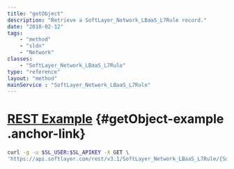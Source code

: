 ```yaml
---
title: "getObject"
description: "Retrieve a SoftLayer_Network_LBaaS_L7Rule record."
date: "2018-02-12"
tags:
    - "method"
    - "sldn"
    - "Network"
classes:
    - "SoftLayer_Network_LBaaS_L7Rule"
type: "reference"
layout: "method"
mainService : "SoftLayer_Network_LBaaS_L7Rule"
---
```


# [REST Example](#getObject-example) <a href="/article/rest/"><i class="fas fa-question"></i></a> {#getObject-example .anchor-link} 
```bash
curl -g -u $SL_USER:$SL_APIKEY -X GET \
'https://api.softlayer.com/rest/v3.1/SoftLayer_Network_LBaaS_L7Rule/{SoftLayer_Network_LBaaS_L7RuleID}/getObject'
```
